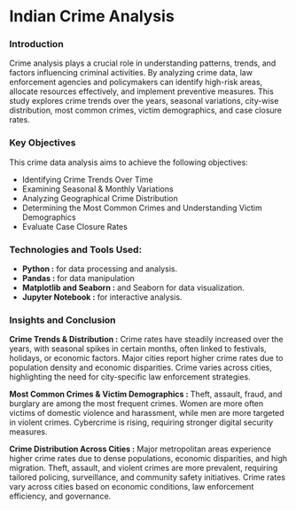 # Indian Crime Analysis

### Introduction
Crime analysis plays a crucial role in understanding patterns, trends, and factors influencing criminal activities. By analyzing crime data, law enforcement agencies and policymakers can identify high-risk areas, allocate resources effectively, and implement preventive measures. This study explores crime trends over the years, seasonal variations, city-wise distribution, most common crimes, victim demographics, and case closure rates.

### Key Objectives
This crime data analysis aims to achieve the following objectives:

* Identifying Crime Trends Over Time 
* Examining Seasonal & Monthly Variations
* Analyzing Geographical Crime Distribution 
* Determining the Most Common Crimes and Understanding Victim Demographics 
* Evaluate Case Closure Rates

### Technologies and Tools Used:
* **Python :** for data processing and analysis.
* **Pandas :** for data manipulation 
* **Matplotlib and Seaborn :** and Seaborn for data visualization.
* **Jupyter Notebook :** for interactive analysis.

### Insights and Conclusion
**Crime Trends & Distribution :**
Crime rates have steadily increased over the years, with seasonal spikes in certain months, often linked to festivals, holidays, or economic factors. Major cities report higher crime rates due to population density and economic disparities. Crime varies across cities, highlighting the need for city-specific law enforcement strategies.

**Most Common Crimes & Victim Demographics :**
Theft, assault, fraud, and burglary are among the most frequent crimes. Women are more often victims of domestic violence and harassment, while men are more targeted in violent crimes. Cybercrime is rising, requiring stronger digital security measures.

**Crime Distribution Across Cities :**
Major metropolitan areas experience higher crime rates due to dense populations, economic disparities, and high migration. Theft, assault, and violent crimes are more prevalent, requiring tailored policing, surveillance, and community safety initiatives.
Crime rates vary across cities based on economic conditions, law enforcement efficiency, and governance. 

